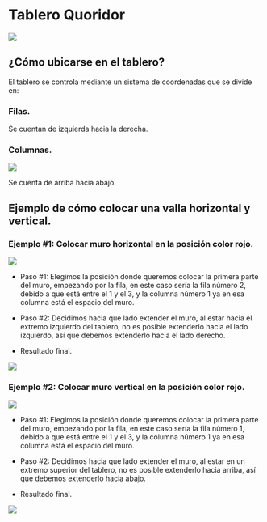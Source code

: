 # Tablero Quoridor

![](https://cdn.discordapp.com/attachments/718180378535395490/1043273660653387816/image.png)

## ¿Cómo ubicarse en el tablero?

El tablero se controla mediante un sistema de coordenadas que se divide en:

### Filas.
[](https://cdn.discordapp.com/attachments/718180378535395490/1043253832911699978/image.png)

Se cuentan de izquierda hacia la derecha.

### Columnas.
![](https://cdn.discordapp.com/attachments/718180378535395490/1043253832911699978/image.png)

Se cuenta de arriba hacia abajo. 


## Ejemplo de cómo colocar una valla horizontal y vertical.


### Ejemplo #1: Colocar muro horizontal en la posición color rojo.
![](image.png)

* Paso #1: Elegimos la posición donde queremos colocar la primera parte del muro, empezando por la fila, en este caso sería la fila número 2, debido a que está entre el 1 y el 3,  y la columna número 1 ya en esa columna está el espacio del muro.

* Paso #2: Decidimos hacia que lado extender el muro, al estar hacia el extremo izquierdo del tablero, no es posible extenderlo hacia el lado izquierdo, así que debemos extenderlo hacia el lado derecho.


* Resultado final.

![](https://cdn.discordapp.com/attachments/718180378535395490/1043275955935924297/image.png)

### Ejemplo #2: Colocar muro vertical en la posición color rojo.

![](https://cdn.discordapp.com/attachments/718180378535395490/1043274394908233829/image.png)

* Paso #1: Elegimos la posición donde queremos colocar la primera parte del muro, empezando por la fila, en este caso sería la fila número 1, debido a que está entre el 1 y el 3, y la columna número 1 ya en esa columna está el espacio del muro.

* Paso #2: Decidimos hacia que lado extender el muro, al estar en un extremo superior del tablero, no es posible extenderlo hacia arriba, así que debemos extenderlo hacia abajo.

* Resultado final.

![](https://cdn.discordapp.com/attachments/718180378535395490/1043276959565742110/image.png)




